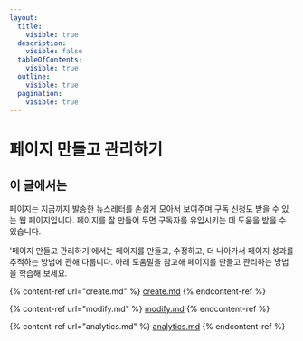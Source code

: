 ```yaml
---
layout:
  title:
    visible: true
  description:
    visible: false
  tableOfContents:
    visible: true
  outline:
    visible: true
  pagination:
    visible: true
---
```


# 페이지 만들고 관리하기

## 이 글에서는

페이지는 지금까지 발송한 뉴스레터를 손쉽게 모아서 보여주며 구독 신청도 받을 수 있는 웹 페이지입니다. 페이지를 잘 만들어 두면 구독자를 유입시키는 데 도움을 받을 수 있습니다.&#x20;

'페이지 만들고 관리하기'에서는 페이지를 만들고, 수정하고, 더 나아가서 페이지 성과를 추적하는 방법에 관해 다룹니다. 아래 도움말을 참고해 페이지를 만들고 관리하는 방법을 학습해 보세요.

{% content-ref url="create.md" %}
[create.md](create.md)
{% endcontent-ref %}

{% content-ref url="modify.md" %}
[modify.md](modify.md)
{% endcontent-ref %}

{% content-ref url="analytics.md" %}
[analytics.md](analytics.md)
{% endcontent-ref %}
